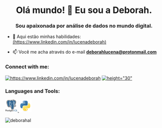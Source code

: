  <h1 align="center">Olá mundo! 👋 Eu sou a Deborah.</h1>
<h3 align="center">Sou apaixonada por análise de dados no mundo digital.</h3>

- 📝 Aqui estão minhas habilidades: [(https://www.linkedin.com/in/lucenadeborah)](https://www.linkedin.com/in/lucenadeborah)

- 📫 Você me acha através do e-mail **deborahlucena@protonmail.com**

<h3 align="left">Connect with me:</h3>
<p align="left">
<a href="https://www.linkedin.com/in/lucenadeborah/" target="blank"><img align="center" src="https://raw.githubusercontent.com/rahuldkjain/github-profile-readme-generator/master/src/images/icons/Social/linked-in-alt.svg" alt="https://www.linkedin.com/in/lucenadeborah" height="30" width="40" /></a>
<a href= target="blank"><img align="center" src="https://raw.githubusercontent.com/rahuldkjain/github-profile-readme-generator/master/src/images/icons/Social/instagram.svg" alt= height="30" width="40" /></a>
</p>

<h3 align="left">Languages and Tools:</h3>
<p align="left"> <a href="https://www.postgresql.org" target="_blank" rel="noreferrer"> <img src="https://raw.githubusercontent.com/devicons/devicon/master/icons/postgresql/postgresql-original-wordmark.svg" alt="postgresql" width="40" height="40"/> </a> <a href="https://www.python.org" target="_blank" rel="noreferrer"> <img src="https://raw.githubusercontent.com/devicons/devicon/master/icons/python/python-original.svg" alt="python" width="40" height="40"/> </a> </p>

<p><img align="center" src="https://github-readme-stats.vercel.app/api/top-langs?username=deborahal&show_icons=true&locale=en&layout=compact" alt="deborahal" /></p>

 
 
<!---
- 👋 Hi, I’m @deborahal
- 👀 I’m interested in ...
- 🌱 I’m currently learning ...
- 💞️ I’m looking to collaborate on ...
- 📫 How to reach me ...

<!---
deborahal/deborahal is a ✨ special ✨ repository because its `README.md` (this file) appears on your GitHub profile.
You can click the Preview link to take a look at your changes.
--->
